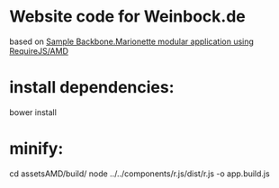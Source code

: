 # Website code for Weinbock.de

based on [Sample Backbone.Marionette modular application using RequireJS/AMD](https://github.com/t2k/backbone.marionette-RequireJS)


# install dependencies:

bower install

# minify:

cd assetsAMD/build/
node ../../components/r.js/dist/r.js -o app.build.js





